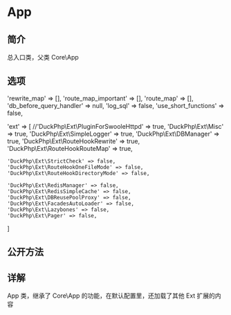 # App

## 简介
总入口类，父类 Core\App

## 选项
'rewrite_map' => [],
'route_map_important' => [],
'route_map' => [],
'db_before_query_handler' => null,
'log_sql' => false,
'use_short_functions' => false,

'ext' => [
    //'DuckPhp\Ext\PluginForSwooleHttpd' => true,
    'DuckPhp\Ext\Misc' => true,
    'DuckPhp\Ext\SimpleLogger' => true,
    'DuckPhp\Ext\DBManager' => true,
    'DuckPhp\Ext\RouteHookRewrite' => true,
    'DuckPhp\Ext\RouteHookRouteMap' => true,

    'DuckPhp\Ext\StrictCheck' => false,
    'DuckPhp\Ext\RouteHookOneFileMode' => false,
    'DuckPhp\Ext\RouteHookDirectoryMode' => false,

    'DuckPhp\Ext\RedisManager' => false,
    'DuckPhp\Ext\RedisSimpleCache' => false,
    'DuckPhp\Ext\DBReusePoolProxy' => false,
    'DuckPhp\Ext\FacadesAutoLoader' => false,
    'DuckPhp\Ext\Lazybones' => false,
    'DuckPhp\Ext\Pager' => false,
]
## 公开方法


## 详解
App 类，继承了 Core\App 的功能，在默认配置里，还加载了其他 Ext 扩展的内容

